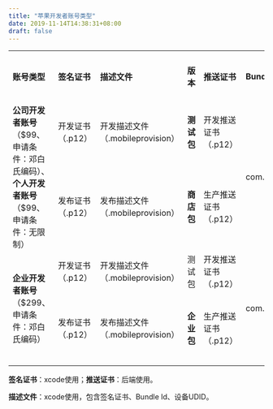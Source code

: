 ```yaml
---
title: "苹果开发者账号类型"
date: 2019-11-14T14:38:31+08:00
draft: false
---
```


<table>
    <tr>
        <td><b>账号类型</b></td>
        <td><b>签名证书</b></td>
        <td><b>描述文件</b></td>
        <td><b>版本</b></td>
        <td><b>推送证书</b></td>
        <td><b>Bundle ID</b></td>
        <td><b>支持安装设备数量</b></td>
   </tr>
   <tr>
        <td rowspan="2"><b>公司开发者账号</b>（$99、申请条件：邓白氏编码）、<b>个人开发者账号</b>（$99、申请条件：无限制）</td>
        <td>开发证书（.p12）</td>
        <td>开发描述文件（.mobileprovision）</td>
        <td><b>测试包</b></td>
        <td>开发推送证书（.p12）</td>
        <td rowspan="2">com.baidu.BaiduMobileInfo</td>
        <td>100</td>
   </tr>
   <tr>
        <td>发布证书（.p12）</td>
        <td>发布描述文件（.mobileprovision）</td>
        <td><b>商店包</b></td>
        <td>生产推送证书（.p12）</td>
        <td>无限制（需Apple审核）</td>
   </tr>
    <tr>
        <td rowspan="2"><b>企业开发者账号</b>（$299、申请条件：邓白氏编码）</td>
        <td>开发证书（.p12）</td>
        <td>开发描述文件（.mobileprovision）</td>
        <td>测试包</td>
        <td>开发推送证书（.p12）</td>
        <td rowspan="2">com.baidu.BaiduMobileInfoEnterprise</td>
        <td>100</td>
    </tr>
    <tr>
        <td>发布证书（.p12）</td>
        <td>发布描述文件（.mobileprovision）</td>
        <td><b>企业包</b></td>
        <td>生产推送证书（.p12）</td>
        <td>无限制（无需Apple审核）</td>
    </tr>
</table>

**签名证书**：xcode使用；**推送证书**：后端使用。

**描述文件**：xcode使用，包含签名证书、Bundle Id、设备UDID。